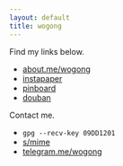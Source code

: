 ```yaml
---
layout: default
title: wogong
---
```


Find my links below.

- [about.me/wogong](https://about.me/wogong)
- [instapaper](https://www.instapaper.com/p/wogong)
- [pinboard](https://pinboard.in/u:wogong)
- [douban](https://www.douban.com/people/wogong38/)

Contact me.

- `gpg --recv-key 09DD1201`
- [s/mime](#)
- [telegram.me/wogong](http://telegram.me/wogong)
